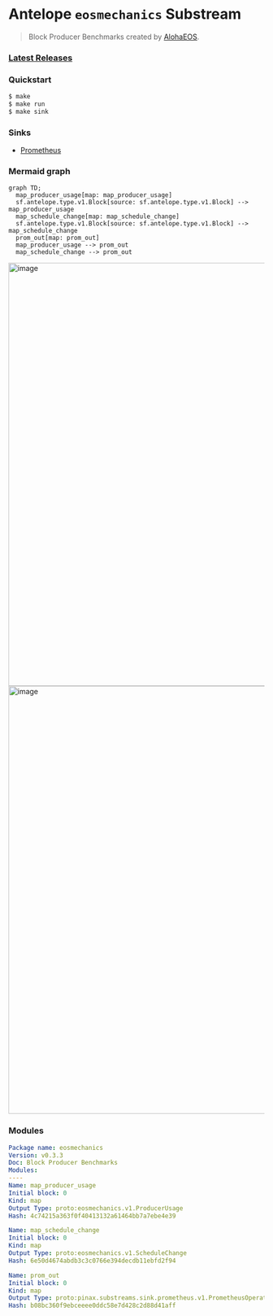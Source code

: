 # Antelope `eosmechanics` Substream

> Block Producer Benchmarks created by [AlohaEOS](https://www.alohaeos.com/tools/benchmarks).

### [Latest Releases](https://github.com/pinax-network/substreams/releases)

### Quickstart

```bash
$ make
$ make run
$ make sink
```

### Sinks
- [Prometheus](https://github.com/pinax-network/substreams-sink-prometheus)

### Mermaid graph

```mermaid
graph TD;
  map_producer_usage[map: map_producer_usage]
  sf.antelope.type.v1.Block[source: sf.antelope.type.v1.Block] --> map_producer_usage
  map_schedule_change[map: map_schedule_change]
  sf.antelope.type.v1.Block[source: sf.antelope.type.v1.Block] --> map_schedule_change
  prom_out[map: prom_out]
  map_producer_usage --> prom_out
  map_schedule_change --> prom_out
```

<img width="832" alt="image" src="https://user-images.githubusercontent.com/550895/216176638-cea94a43-f95e-4eb6-ae00-527a2cb02ab7.png">

<img width="841" alt="image" src="https://user-images.githubusercontent.com/550895/216177257-6dab708d-870f-4296-9d72-456e6b2f2b77.png">

### Modules

```yaml
Package name: eosmechanics
Version: v0.3.3
Doc: Block Producer Benchmarks
Modules:
----
Name: map_producer_usage
Initial block: 0
Kind: map
Output Type: proto:eosmechanics.v1.ProducerUsage
Hash: 4c74215a363f0f40413132a61464bb7a7ebe4e39

Name: map_schedule_change
Initial block: 0
Kind: map
Output Type: proto:eosmechanics.v1.ScheduleChange
Hash: 6e50d4674abdb3c3c0766e394decdb11ebfd2f94

Name: prom_out
Initial block: 0
Kind: map
Output Type: proto:pinax.substreams.sink.prometheus.v1.PrometheusOperations
Hash: b08bc360f9ebceeee0ddc58e7d428c2d88d41aff
```